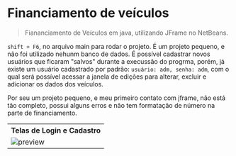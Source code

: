 # Financiamento de veículos
>Fiananciamento de Veículos em java, utilizando JFrame no NetBeans.

```shift + F6```, no arquivo main para rodar o projeto.
É um projeto pequeno, e não foi utilizado nehunm banco de dados. É possível cadastrar novos usuários que ficaram "salvos" durante a execussão do progrma, porém, já existe um usuário cadastrado por padrão: ```usuário: adm, senha: adm```, com o qual será possível acessar a janela de edições para alterar, excluir e adicionar os dados dos veículos.

Por seu um projeto pequeno, e meu primeiro contato com jframe, não está tão completo, possui alguns erros e não tem formatação de número na parte de financiamento.

<table>
  <tr>
    <th>Telas de Login e Cadastro</th>
  </tr>
  <tr>
    <td><img src="" alt="preview"</td>
  </tr>
